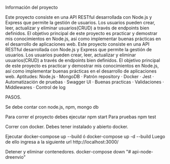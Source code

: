 
Información del proyecto

Este proyecto consiste en una API RESTful desarrollada con Node.js y Express que permite la gestión de usuarios. Los usuarios pueden crear, leer, actualizar y eliminar usuarios(CRUD) a través de endpoints bien definidos. El objetivo principal de este proyecto es practicar y demostrar mis conocimientos en Node.js, así como implementar buenas prácticas en el desarrollo de aplicaciones web.
Este proyecto consiste en una API RESTful desarrollada con Node.js y Express que permite la gestión de usuarios. Los usuarios pueden crear, leer, actualizar y eliminar usuarios(CRUD) a través de endpoints bien definidos. El objetivo principal de este proyecto es practicar y demostrar mis conocimientos en Node.js, así como implementar buenas prácticas en el desarrollo de aplicaciones web.
Aptitudes: Node.js · MongoDB · Patrón repository · Docker · Jest · Automatización de pruebas · Swagger UI · Buenas practicas · Validaciones · Middlewares · Control de log

PASOS.

Se debe contar con node.js, npm, mongo db

Para correr el proyecto debes ejecutar
npm start
Para pruebas
npm test

Correr con docker.
Debes tener instalado y abierto docker.

Ejecutar
docker-compose up --build  ó docker-compose up -d --build
Luego de ello ingresa a la siguiente url http://localhost:3000/

Detener y eliminar contenedores.
docker-compose down
"# api-node-dreenvio" 
